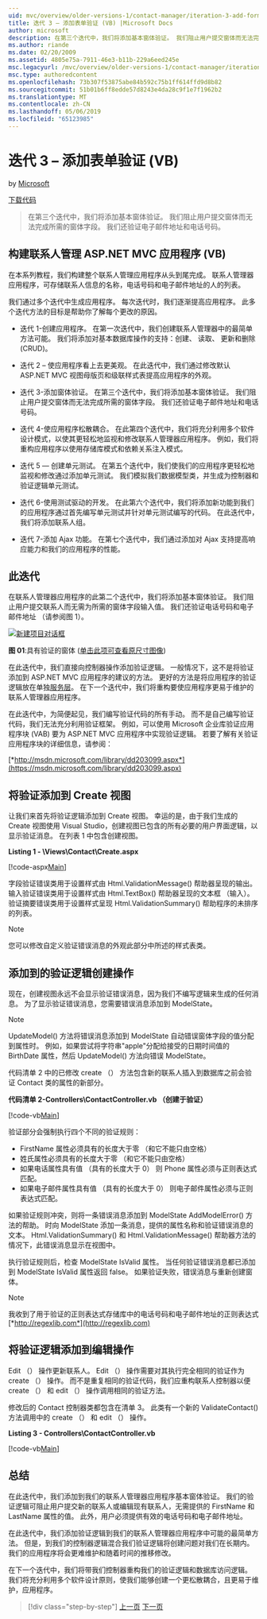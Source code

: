 ```yaml
---
uid: mvc/overview/older-versions-1/contact-manager/iteration-3-add-form-validation-vb
title: 迭代 3 – 添加表单验证 (VB) |Microsoft Docs
author: microsoft
description: 在第三个迭代中，我们将添加基本窗体验证。 我们阻止用户提交窗体而无法完成所需的窗体字段。 我们还验证 emai...
ms.author: riande
ms.date: 02/20/2009
ms.assetid: 4805e75a-7911-46e3-b11b-229a6eed245e
msc.legacyurl: /mvc/overview/older-versions-1/contact-manager/iteration-3-add-form-validation-vb
msc.type: authoredcontent
ms.openlocfilehash: 73b307f53875abe84b592c75b1ff614ffd9d8b82
ms.sourcegitcommit: 51b01b6ff8edde57d8243e4da28c9f1e7f1962b2
ms.translationtype: MT
ms.contentlocale: zh-CN
ms.lasthandoff: 05/06/2019
ms.locfileid: "65123985"
---
```

# <a name="iteration-3--add-form-validation-vb"></a>迭代 3 – 添加表单验证 (VB)

by [Microsoft](https://github.com/microsoft)

[下载代码](iteration-3-add-form-validation-vb/_static/contactmanager_3_vb1.zip)

> 在第三个迭代中，我们将添加基本窗体验证。 我们阻止用户提交窗体而无法完成所需的窗体字段。 我们还验证电子邮件地址和电话号码。

## <a name="building-a-contact-management-aspnet-mvc-application-vb"></a>构建联系人管理 ASP.NET MVC 应用程序 (VB)

在本系列教程，我们构建整个联系人管理应用程序从头到尾完成。 联系人管理器应用程序，可存储联系人信息的名称，电话号码和电子邮件地址的人的列表。

我们通过多个迭代中生成应用程序。 每次迭代时，我们逐渐提高应用程序。 此多个迭代方法的目标是帮助你了解每个更改的原因。

- 迭代 1-创建应用程序。 在第一次迭代中，我们创建联系人管理器中的最简单方法可能。 我们将添加对基本数据库操作的支持：创建、 读取、 更新和删除 (CRUD)。

- 迭代 2 – 使应用程序看上去更美观。 在此迭代中，我们通过修改默认 ASP.NET MVC 视图母版页和级联样式表提高应用程序的外观。

- 迭代 3-添加窗体验证。 在第三个迭代中，我们将添加基本窗体验证。 我们阻止用户提交窗体而无法完成所需的窗体字段。 我们还验证电子邮件地址和电话号码。

- 迭代 4-使应用程序松散耦合。 在此第四个迭代中，我们将充分利用多个软件设计模式，以使其更轻松地监视和修改联系人管理器应用程序。 例如，我们将重构应用程序以使用存储库模式和依赖关系注入模式。

- 迭代 5 — 创建单元测试。 在第五个迭代中，我们使我们的应用程序更轻松地监视和修改通过添加单元测试。 我们模拟我们数据模型类，并生成为控制器和验证逻辑单元测试。

- 迭代 6-使用测试驱动的开发。 在此第六个迭代中，我们将添加新功能到我们的应用程序通过首先编写单元测试并针对单元测试编写的代码。 在此迭代中，我们将添加联系人组。

- 迭代 7-添加 Ajax 功能。 在第七个迭代中，我们通过添加对 Ajax 支持提高响应能力和我们的应用程序的性能。

## <a name="this-iteration"></a>此迭代

在联系人管理器应用程序的此第二个迭代中，我们将添加基本窗体验证。 我们阻止用户提交联系人而无需为所需的窗体字段输入值。 我们还验证电话号码和电子邮件地址 （请参阅图 1）。

[![新建项目对话框](iteration-3-add-form-validation-vb/_static/image1.jpg)](iteration-3-add-form-validation-vb/_static/image1.png)

**图 01**:具有验证的窗体 ([单击此项可查看原尺寸图像](iteration-3-add-form-validation-vb/_static/image2.png))

在此迭代中，我们直接向控制器操作添加验证逻辑。 一般情况下，这不是将验证添加到 ASP.NET MVC 应用程序的建议的方法。 更好的方法是将应用程序的验证逻辑放在单独[服务层](http://martinfowler.com/eaaCatalog/serviceLayer.html)。 在下一个迭代中，我们将重构要使应用程序更易于维护的联系人管理器应用程序。

在此迭代中，为简便起见，我们编写验证代码的所有手动。 而不是自己编写验证代码，我们无法充分利用验证框架。 例如，可以使用 Microsoft 企业库验证应用程序块 (VAB) 要为 ASP.NET MVC 应用程序中实现验证逻辑。 若要了解有关验证应用程序块的详细信息，请参阅：

[*http://msdn.microsoft.com/library/dd203099.aspx*](https://msdn.microsoft.com/library/dd203099.aspx)

## <a name="adding-validation-to-the-create-view"></a>将验证添加到 Create 视图

让我们来首先将验证逻辑添加到 Create 视图。 幸运的是，由于我们生成的 Create 视图使用 Visual Studio，创建视图已包含的所有必要的用户界面逻辑，以显示验证消息。 在列表 1 中包含创建视图。

**Listing 1 - \Views\Contact\Create.aspx**

[!code-aspx[Main](iteration-3-add-form-validation-vb/samples/sample1.aspx)]

字段验证错误类用于设置样式由 Html.ValidationMessage() 帮助器呈现的输出。 输入验证错误类用于设置样式由 Html.TextBox() 帮助器呈现的文本框 （输入）。 验证摘要错误类用于设置样式呈现 Html.ValidationSummary() 帮助程序的未排序的列表。

> [!NOTE] 
> 
> 您可以修改自定义验证错误消息的外观此部分中所述的样式表类。

## <a name="adding-validation-logic-to-the-create-action"></a>添加到的验证逻辑创建操作

现在，创建视图永远不会显示验证错误消息，因为我们不编写逻辑来生成的任何消息。 为了显示验证错误消息，您需要错误消息添加到 ModelState。

> [!NOTE] 
> 
> UpdateModel() 方法将错误消息添加到 ModelState 自动错误窗体字段的值分配到属性时。 例如，如果尝试将字符串"apple"分配给接受的日期时间值的 BirthDate 属性，然后 UpdateModel() 方法向错误 ModelState。

代码清单 2 中的已修改 create （） 方法包含新的联系人插入到数据库之前会验证 Contact 类的属性的新部分。

**代码清单 2-Controllers\ContactController.vb （创建于验证）**

[!code-vb[Main](iteration-3-add-form-validation-vb/samples/sample2.vb)]

验证部分会强制执行四个不同的验证规则：

- FirstName 属性必须具有的长度大于零 （和它不能只由空格）
- 姓氏属性必须具有的长度大于零 （和它不能只由空格）
- 如果电话属性具有值 （具有的长度大于 0） 则 Phone 属性必须与正则表达式匹配。
- 如果电子邮件属性具有值 （具有的长度大于 0） 则电子邮件属性必须与正则表达式匹配。

如果验证规则冲突，则将一条错误消息添加到 ModelState AddModelError() 方法的帮助。 时向 ModelState 添加一条消息，提供的属性名称和验证错误消息的文本。 Html.ValidationSummary() 和 Html.ValidationMessage() 帮助器方法的情况下，此错误消息显示在视图中。

执行验证规则后，检查 ModelState IsValid 属性。 当任何验证错误消息都已添加到 ModelState IsValid 属性返回 false。 如果验证失败，错误消息与重新创建窗体。

> [!NOTE] 
> 
> 我收到了用于验证的正则表达式存储库中的电话号码和电子邮件地址的正则表达式 [*http://regexlib.com*](http://regexlib.com)

## <a name="adding-validation-logic-to-the-edit-action"></a>将验证逻辑添加到编辑操作

Edit （） 操作更新联系人。 Edit （） 操作需要对其执行完全相同的验证作为 create （） 操作。 而不是重复相同的验证代码，我们应重构联系人控制器以便 create （） 和 edit （） 操作调用相同的验证方法。

修改后的 Contact 控制器类都包含在清单 3。 此类有一个新的 ValidateContact() 方法调用中的 create （） 和 edit （） 操作。

**Listing 3 - Controllers\ContactController.vb**

[!code-vb[Main](iteration-3-add-form-validation-vb/samples/sample3.vb)]

## <a name="summary"></a>总结

在此迭代中，我们添加到我们的联系人管理器应用程序基本窗体验证。 我们的验证逻辑可阻止用户提交新的联系人或编辑现有联系人，无需提供的 FirstName 和 LastName 属性的值。 此外，用户必须提供有效的电话号码和电子邮件地址。

在此迭代中，我们添加验证逻辑到我们的联系人管理器应用程序中可能的最简单方法。 但是，到我们的控制器逻辑混合我们验证逻辑将创建问题对我们在长期内。 我们的应用程序将会更难维护和随着时间的推移修改。

在下一个迭代中，我们将带我们控制器重构我们的验证逻辑和数据库访问逻辑。 我们将充分利用多个软件设计原则，使我们能够创建一个更松散耦合，且更易于维护，应用程序。

> [!div class="step-by-step"]
> [上一页](iteration-2-make-the-application-look-nice-vb.md)
> [下一页](iteration-4-make-the-application-loosely-coupled-vb.md)
